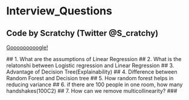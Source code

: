 # Interview_Questions
<!DOCTYPE html>
## Code by Scratchy (Twitter @S_cratchy)
<html>
<body>

<a href="https://www.Google.com" target="_blank">Gooooooooogle!</a> 

</body>
</html>
## 1. What are the assumptions of Linear Regression
## 2.  What is the relatonshi between Logistic regression and Linear Regression
## 3. Advantage of Decision Tree(Explainability)
## 4. Difference between Random Forest and Decision tree
## 5. How random forest helps in reducing variance
## 6. if there are 100 people in one room, how many handshakes(100C2)
## 7. How can we remove multicollinearity?
### 

